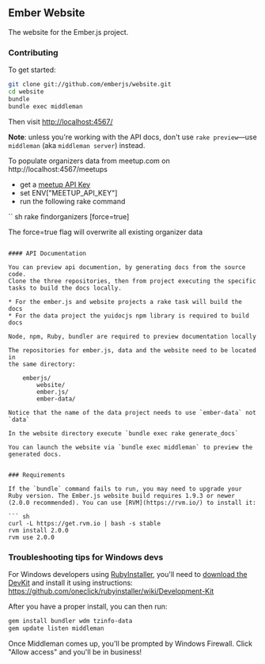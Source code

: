 ## Ember Website

The website for the Ember.js project.

### Contributing

To get started:

``` sh
git clone git://github.com/emberjs/website.git
cd website
bundle
bundle exec middleman
```

Then visit [http://localhost:4567/](http://localhost:4567/)

**Note**: unless you're working with the API docs, don't use `rake preview`—use `middleman` (aka `middleman server`) instead.

To populate organizers data from meetup.com on http://localhost:4567/meetups

  * get a [meetup API Key](https://secure.meetup.com/meetup_api/key/)
  * set ENV["MEETUP_API_KEY"]
  * run the following rake command

`` sh
rake findorganizers [force=true]

The force=true flag will overwrite all existing organizer data
```

#### API Documentation

You can preview api documention, by generating docs from the source code.
Clone the three repositories, then from project executing the specific
tasks to build the docs locally.

* For the ember.js and website projects a rake task will build the docs
* For the data project the yuidocjs npm library is required to build docs

Node, npm, Ruby, bundler are required to preview documentation locally

The repositories for ember.js, data and the website need to be located in
the same directory:

    emberjs/
        website/
        ember.js/
        ember-data/

Notice that the name of the data project needs to use `ember-data` not `data`

In the website directory execute `bundle exec rake generate_docs`

You can launch the website via `bundle exec middleman` to preview the generated docs.


### Requirements

If the `bundle` command fails to run, you may need to upgrade your Ruby version. The Ember.js website build requires 1.9.3 or newer (2.0.0 recommended). You can use [RVM](https://rvm.io/) to install it:

``` sh
curl -L https://get.rvm.io | bash -s stable
rvm install 2.0.0
rvm use 2.0.0
```

### Troubleshooting tips for Windows devs

For Windows developers using [RubyInstaller](http://rubyinstaller.org/), you'll need to [download the DevKit](http://rubyinstaller.org/downloads) and install it using instructions:
https://github.com/oneclick/rubyinstaller/wiki/Development-Kit

After you have a proper install, you can then run:
``` sh
gem install bundler wdm tzinfo-data
gem update listen middleman
```

Once Middleman comes up, you'll be prompted by Windows Firewall. Click "Allow access" and you'll be in business!

